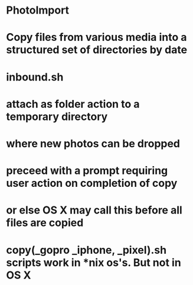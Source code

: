 # PhotoImport
# Copy files from various media into a structured set of directories by date

# inbound.sh
# attach as folder action to a temporary directory
#   where new photos can be dropped
#   preceed with a prompt requiring user action on completion of copy
#   or else OS X may call this before all files are copied

# copy(_gopro _iphone, _pixel).sh scripts work in *nix os's. But not in OS X


